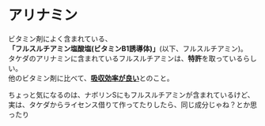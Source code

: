 <link href="https://use.fontawesome.com/releases/v5.6.1/css/all.css" rel="stylesheet"></link>

# アリナミン  
ビタミン剤によく含まれている、<b>「フルスルチアミン塩酸塩(ビタミンB1誘導体)」</b>(以下、フルスルチアミン)。  
タケダのアリナミンに含まれているフルスルチアミンは、<b>特許</b>を取っているらしい。  
他のビタミン剤に比べて、<b><u>吸収効率が良い</u></b><i class="far fa-grin-stars"></i>とのこと。  
  
ちょっと気になるのは、ナボリンSにもフルスルチアミンが含まれているけど、  
実は、タケダからライセンス借りて作ってたりしたら、同じ成分じゃね？とか思ったり<i class="far fa-meh"></i>  

